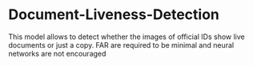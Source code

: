 # Document-Liveness-Detection
This model allows to detect whether the images of official IDs show live documents or just a copy. FAR are required to be minimal and neural networks are not encouraged
